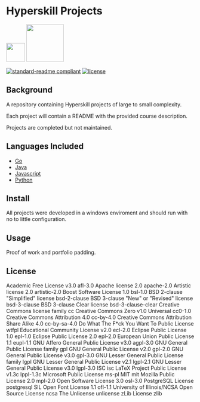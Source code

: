 # Hyperskill Projects

<p>
<img src="https://github.com/sudo-adduser-jordan/personal-assets/blob/facf196447009d909b9d2c831c49c468760318d7/Project/pluginIcon.png" width="50" height="50">
<img src=https://github.com/sudo-adduser-jordan/personal-assets/blob/main/Project/Hyperskill_Logo.svg?sanitize=true" width="100" height="100"> 
<!-- ![banner](https://github.com/sudo-adduser-jordan/personal-assets/blob/facf196447009d909b9d2c831c49c468760318d7/Project/pluginIcon.png) -->
</p>

<!-- ![badge]() -->
<!-- ![badge]() -->

[![standard-readme compliant](https://img.shields.io/badge/readme%20style-standard-brightgreen.svg)](https://github.com/RichardLitt/standard-readme)
[![license](https://img.shields.io/github/license/:user/:repo.svg)](LICENSE)

## Background

A repository containing Hyperskill projects of large to small complexity.

Each project will contain a README with the provided course description.

Projects are completed but not maintained.

## Languages Included

- [Go](https://github.com/sudo-adduser-jordan/Hyperskill-Projects/tree/main/Go%20Projects)
- [Java](https://github.com/sudo-adduser-jordan/Hyperskill-Projects/tree/main/Java%20Projects)
- [Javascript](https://github.com/sudo-adduser-jordan/Hyperskill-Projects/tree/main/Javascript%20Projects)
- [Python](https://github.com/sudo-adduser-jordan/Hyperskill-Projects/tree/main/Python%20Projects)

## Install

All projects were developed in a windows enviroment and should run with no to little configuration.

## Usage

Proof of work and portfolio padding.

## License

Academic Free License v3.0  afl-3.0
Apache license 2.0  apache-2.0
Artistic license 2.0    artistic-2.0
Boost Software License 1.0  bsl-1.0
BSD 2-clause "Simplified" license   bsd-2-clause
BSD 3-clause "New" or "Revised" license bsd-3-clause
BSD 3-clause Clear license  bsd-3-clause-clear
Creative Commons license family cc
Creative Commons Zero v1.0 Universal    cc0-1.0
Creative Commons Attribution 4.0    cc-by-4.0
Creative Commons Attribution Share Alike 4.0    cc-by-sa-4.0
Do What The F*ck You Want To Public License wtfpl
Educational Community License v2.0  ecl-2.0
Eclipse Public License 1.0  epl-1.0
Eclipse Public License 2.0  epl-2.0
European Union Public License 1.1   eupl-1.1
GNU Affero General Public License v3.0  agpl-3.0
GNU General Public License family   gpl
GNU General Public License v2.0 gpl-2.0
GNU General Public License v3.0 gpl-3.0
GNU Lesser General Public License family    lgpl
GNU Lesser General Public License v2.1  lgpl-2.1
GNU Lesser General Public License v3.0  lgpl-3.0
ISC isc
LaTeX Project Public License v1.3c  lppl-1.3c
Microsoft Public License    ms-pl
MIT mit
Mozilla Public License 2.0  mpl-2.0
Open Software License 3.0   osl-3.0
PostgreSQL License  postgresql
SIL Open Font License 1.1   ofl-1.1
University of Illinois/NCSA Open Source License ncsa
The Unlicense   unlicense
zLib License    zlib
